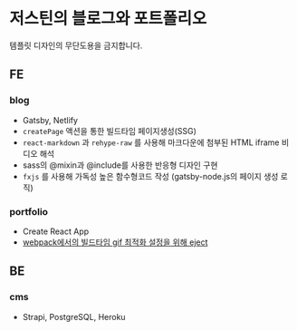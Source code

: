 # 저스틴의 블로그와 포트폴리오

템플릿 디자인의 무단도용을 금지합니다.

## FE
### blog
  - Gatsby, Netlify
  - `createPage` 액션을 통한 빌드타임 페이지생성(SSG)
  - `react-markdown` 과 `rehype-raw` 를 사용해 마크다운에 첨부된 HTML iframe 비디오 해석
  - sass의 @mixin과 @include를 사용한 반응형 디자인 구현
  - `fxjs` 를 사용해 가독성 높은 함수형코드 작성 (gatsby-node.js의 페이지 생성 로직)

### portfolio
  - Create React App
  - [webpack에서의 빌드타임 gif 최적화 설정을 위해 eject](https://github.com/nninnnin/justindglee.com/commit/a7fd8710bcde80ea603dffc846a8cce7e17ea09e)
  
## BE
### cms
  - Strapi, PostgreSQL, Heroku
